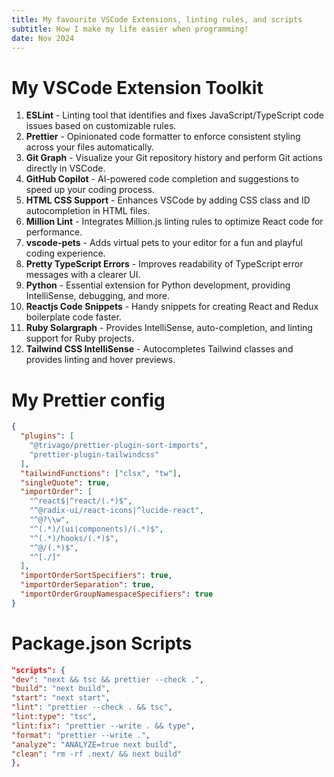 ```yaml
---
title: My favourite VSCode Extensions, linting rules, and scripts
subtitle: How I make my life easier when programming!
date: Nov 2024
---
```


# My VSCode Extension Toolkit

1. **ESLint** - Linting tool that identifies and fixes JavaScript/TypeScript code issues based on customizable rules.
2. **Prettier** - Opinionated code formatter to enforce consistent styling across your files automatically.
3. **Git Graph** - Visualize your Git repository history and perform Git actions directly in VSCode.
4. **GitHub Copilot** - AI-powered code completion and suggestions to speed up your coding process.
5. **HTML CSS Support** - Enhances VSCode by adding CSS class and ID autocompletion in HTML files.
6. **Million Lint** - Integrates Million.js linting rules to optimize React code for performance.
7. **vscode-pets** - Adds virtual pets to your editor for a fun and playful coding experience.
8. **Pretty TypeScript Errors** - Improves readability of TypeScript error messages with a clearer UI.
9. **Python** - Essential extension for Python development, providing IntelliSense, debugging, and more.
10. **Reactjs Code Snippets** - Handy snippets for creating React and Redux boilerplate code faster.
11. **Ruby Solargraph** - Provides IntelliSense, auto-completion, and linting support for Ruby projects.
12. **Tailwind CSS IntelliSense** - Autocompletes Tailwind classes and provides linting and hover previews.

# My Prettier config

```JSON
{
  "plugins": [
    "@trivago/prettier-plugin-sort-imports",
    "prettier-plugin-tailwindcss"
  ],
  "tailwindFunctions": ["clsx", "tw"],
  "singleQuote": true,
  "importOrder": [
    "^react$|^react/(.*)$",
    "^@radix-ui/react-icons|^lucide-react",
    "^@?\\w",
    "^(.*)/(ui|components)/(.*)$",
    "^(.*)/hooks/(.*)$",
    "^@/(.*)$",
    "^[./]"
  ],
  "importOrderSortSpecifiers": true,
  "importOrderSeparation": true,
  "importOrderGroupNamespaceSpecifiers": true
}
```

# Package.json Scripts

```JSON
"scripts": {
"dev": "next && tsc && prettier --check .",
"build": "next build",
"start": "next start",
"lint": "prettier --check . && tsc",
"lint:type": "tsc",
"lint:fix": "prettier --write . && type",
"format": "prettier --write .",
"analyze": "ANALYZE=true next build",
"clean": "rm -rf .next/ && next build"
},
```
